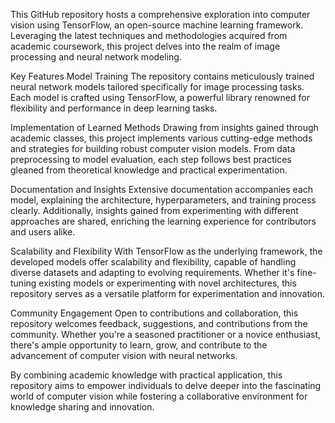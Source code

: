 This GitHub repository hosts a comprehensive exploration into computer vision using TensorFlow, an open-source machine learning framework. Leveraging the latest techniques and methodologies acquired from academic coursework, this project delves into the realm of image processing and neural network modeling.

Key Features
Model Training
The repository contains meticulously trained neural network models tailored specifically for image processing tasks. Each model is crafted using TensorFlow, a powerful library renowned for flexibility and performance in deep learning tasks.

Implementation of Learned Methods
Drawing from insights gained through academic classes, this project implements various cutting-edge methods and strategies for building robust computer vision models. From data preprocessing to model evaluation, each step follows best practices gleaned from theoretical knowledge and practical experimentation.

Documentation and Insights
Extensive documentation accompanies each model, explaining the architecture, hyperparameters, and training process clearly. Additionally, insights gained from experimenting with different approaches are shared, enriching the learning experience for contributors and users alike.

Scalability and Flexibility
With TensorFlow as the underlying framework, the developed models offer scalability and flexibility, capable of handling diverse datasets and adapting to evolving requirements. Whether it's fine-tuning existing models or experimenting with novel architectures, this repository serves as a versatile platform for experimentation and innovation.

Community Engagement
Open to contributions and collaboration, this repository welcomes feedback, suggestions, and contributions from the community. Whether you're a seasoned practitioner or a novice enthusiast, there's ample opportunity to learn, grow, and contribute to the advancement of computer vision with neural networks.

By combining academic knowledge with practical application, this repository aims to empower individuals to delve deeper into the fascinating world of computer vision while fostering a collaborative environment for knowledge sharing and innovation.
